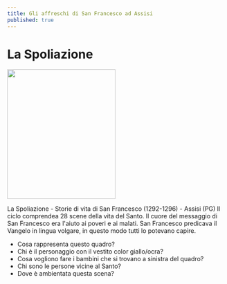 ```yaml
---
title: Gli affreschi di San Francesco ad Assisi
published: true
---
```

# La Spoliazione

<img src="https://www.lavoce.it/wp-content/uploads/2013/09/rinuncia-alle-vesti.jpg"
                         width="250" height="300">
                         

La Spoliazione - Storie di vita di San Francesco (1292-1296) - Assisi (PG)
Il ciclo comprendea 28 scene della vita del Santo. Il cuore del messaggio di San Francesco era l'aiuto ai poveri e ai malati. San Francesco predicava il Vangelo in lingua volgare, in questo modo tutti lo potevano capire.

- Cosa rappresenta questo quadro?
- Chi è il personaggio con il vestito color giallo/ocra?
- Cosa vogliono fare i bambini che si trovano a sinistra del quadro?
- Chi sono le persone vicine al Santo?
- Dove è ambientata questa scena?
